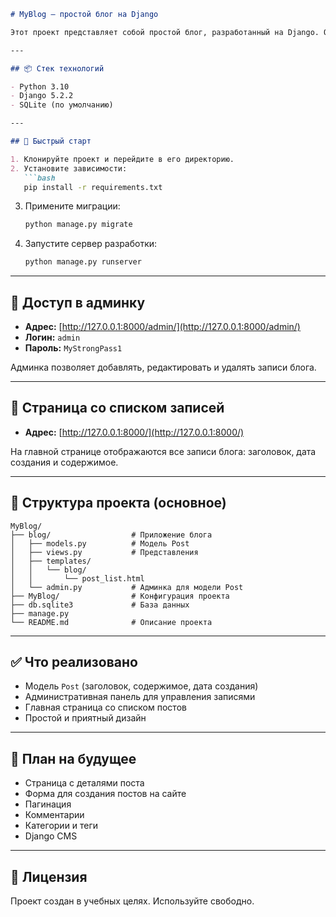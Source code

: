 
````markdown
# MyBlog — простой блог на Django

Этот проект представляет собой простой блог, разработанный на Django. Он позволяет создавать и отображать записи блога через административную панель, а также просматривать их на главной странице сайта.

---

## 📦 Стек технологий

- Python 3.10
- Django 5.2.2
- SQLite (по умолчанию)

---

## 🚀 Быстрый старт

1. Клонируйте проект и перейдите в его директорию.
2. Установите зависимости:
   ```bash
   pip install -r requirements.txt
````

3. Примените миграции:

   ```bash
   python manage.py migrate
   ```
4. Запустите сервер разработки:

   ```bash
   python manage.py runserver
   ```

---

## 🔑 Доступ в админку

* **Адрес:** [http://127.0.0.1:8000/admin/](http://127.0.0.1:8000/admin/)
* **Логин:** `admin`
* **Пароль:** `MyStrongPass1`

Админка позволяет добавлять, редактировать и удалять записи блога.

---

## 📄 Страница со списком записей

* **Адрес:** [http://127.0.0.1:8000/](http://127.0.0.1:8000/)

На главной странице отображаются все записи блога: заголовок, дата создания и содержимое.

---

## 📁 Структура проекта (основное)

```
MyBlog/
├── blog/                  # Приложение блога
│   ├── models.py          # Модель Post
│   ├── views.py           # Представления
│   ├── templates/
│   │   └── blog/
│   │       └── post_list.html
│   └── admin.py           # Админка для модели Post
├── MyBlog/                # Конфигурация проекта
├── db.sqlite3             # База данных
├── manage.py
└── README.md              # Описание проекта
```

---

## ✅ Что реализовано

* Модель `Post` (заголовок, содержимое, дата создания)
* Административная панель для управления записями
* Главная страница со списком постов
* Простой и приятный дизайн

---

## 📌 План на будущее

* Страница с деталями поста
* Форма для создания постов на сайте
* Пагинация
* Комментарии
* Категории и теги
* Django CMS

---

## 📝 Лицензия

Проект создан в учебных целях. Используйте свободно.

````

